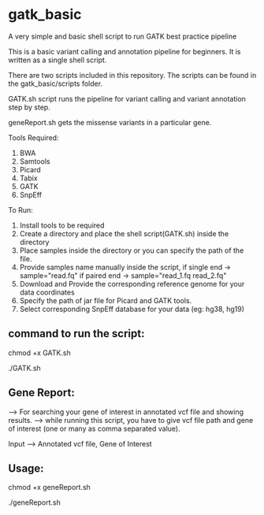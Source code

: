 # gatk_basic
A very simple and basic shell script to run GATK best practice pipeline

This is a basic variant calling and annotation pipeline for beginners. 
It is written as a single shell script. 

There are two scripts included in this repository. The scripts can be found in the gatk_basic/scripts folder.

GATK.sh script runs the pipeline for variant calling and variant annotation step by step.

geneReport.sh gets the missense variants in a particular gene. 

Tools Required:
  1. BWA 
  2. Samtools  
  3. Picard
  4. Tabix
  5. GATK
  6. SnpEff

To Run:
  1. Install tools to be required
  2. Create a directory and place the shell script(GATK.sh) inside the directory
  3. Place samples inside the directory or you can specify the path of the file.
  4. Provide samples name manually inside the script,
      if single end -> sample="read.fq"
      if paired end -> sample="read_1.fq read_2.fq"
  5. Download and Provide the corresponding reference genome for your data coordinates
  6. Specify the path of jar file for Picard and GATK tools.
  7. Select corresponding SnpEff database for your data (eg: hg38, hg19)

  command to run the script:
  -------------------------

  chmod +x GATK.sh

  ./GATK.sh

  Gene Report:
  -----------
  --> For searching your gene of interest in annotated vcf file and showing results.
  --> while running this script, you have to give vcf file path and gene of interest (one or many as comma separated value).
  
  Input --> Annotated vcf file, Gene of Interest

  Usage:
  -----
  chmod +x geneReport.sh

  ./geneReport.sh

